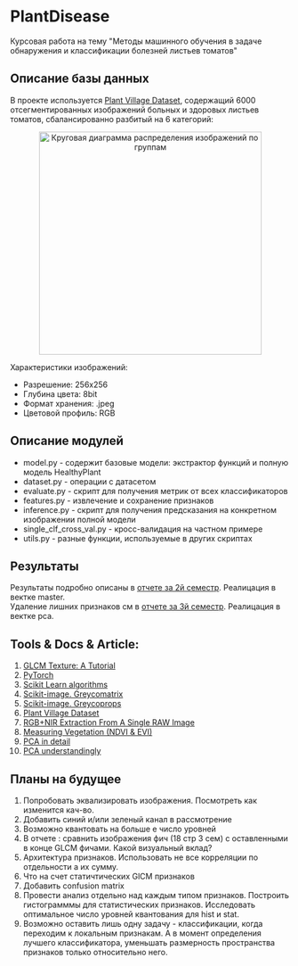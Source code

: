 # PlantDisease
Курсовая работа на тему "Методы машинного обучения в задаче обнаружения и
классификации болезней листьев томатов"

## Описание базы данных
В проекте используется [Plant Village Dataset], содержащий 6000 отсегментированных изображений больных и здоровых листьев томатов, сбалансированно
разбитый на 6 категорий:
<p align="center">
<img src="materials/readme_design/group_names.jpg" alt="Круговая диаграмма распределения изображений по группам" width="400" class="center"/>
</p>

Характеристики изображений:
* Разрешение: 256х256
* Глубина цвета: 8bit
* Формат хранения: .jpeg
* Цветовой профиль: RGB

## Описание модулей
* model.py - содержит базовые модели: экстрактор функций и полную модель HealthyPlant
* dataset.py - операции с датасетом  
* evaluate.py - скрипт для получения метрик от всех классификаторов
* features.py - извлечение и сохранение признаков  
* inference.py - скрипт для получения предсказания на конкретном изображении полной модели
* single_clf_cross_val.py - кросс-валидация на частном примере
* utils.py - разные функции, используемые в других скриптах

## Результаты
Результаты подробно описаны в [отчете за 2й семестр](materials/reports/report_2_sem.pdf 'отчет'). Реалицация в вектке master.   
Удаление лишних признаков см в [отчете за 3й семестр](materials/reports/report_3_sem.pdf 'отчет'). Реалицация в вектке pca.  
  
## Tools & Docs & Article:
1. [GLCM Texture: A Tutorial]
1. [PyTorch]
1. [Scikit Learn algorithms]
1. [Scikit-image. Greycomatrix]
1. [Scikit-image. Greycoprops]
1. [Plant Village Dataset]
1. [RGB+NIR Extraction From A Single RAW Image]
1. [Measuring Vegetation (NDVI & EVI)]
1. [PCA in detail]
1. [PCA understandingly]

## Планы на будущее
1. Попробовать эквализировать изображения. Посмотреть как изменится кач-во. 
1. Добавить синий и/или зеленый канал в рассмотрение
1. Возможно квантовать на больше е число уровней
1. В отчете : cравнить изображения фич (18 стр 3 сем) с оставленными в конце GLCM фичами. Какой визуальный вклад?
1. Архитектура признаков. Использовать не все корреляции по отдельности а их сумму. 
1. Что на счет статичтических GlCM признаков
1. Добавить confusion matrix
1. Провести анализ отдельно над каждым типом признаков. Построить гистограмммы для статистических признаков. Исследовать оптимальное число уровней квантования для hist и stat.
1. Возможно оставить лишь одну задачу - классификации, когда переходим к локальным признакам. А в момент определения лучшего классификатора, уменьшать размерность пространства признаков только относительно него.

[GLCM Texture: A Tutorial]: https://prism.ucalgary.ca/bitstream/handle/1880/51900/texture%20tutorial%20v%203_0%20180206.pdf?sequence=11&isAllowed=y
[PyTorch]: https://pytorch.org/docs/stable/index.html
[Scikit Learn algorithms]: https://scikit-learn.org/stable/modules/classes.html#module-sklearn.tree
[Scikit-image. Greycomatrix]:https://scikit-image.org/docs/dev/api/skimage.feature.html?highlight=skimage%20feature#skimage.feature.greycomatrix
[Scikit-image. Greycoprops]:https://scikit-image.org/docs/dev/api/skimage.feature.html?highlight=skimage%20feature#skimage.feature.greycoprops
[Plant Village Dataset]:https://github.com/spMohanty/PlantVillage-Dataset
[Bacterial spot]:https://www2.ipm.ucanr.edu/agriculture/tomato/bacterial-spot/
[Early blight]:https://www2.ipm.ucanr.edu/agriculture/tomato/Early-Blight/
[Late blight]:https://www2.ipm.ucanr.edu/agriculture/tomato/Late-Blight/
[Yellow Leaf Curl Virus]:https://www2.ipm.ucanr.edu/agriculture/tomato/tomato-yellow-leaf-curl/
[Septoria leaf spot]:http://ipm.ucanr.edu/PMG/GARDEN/PLANTS/DISEASES/septorialfspot.html
[RGB+NIR Extraction From A Single RAW Image]: http://aggregate.org/dit/rgbnir/
[Measuring Vegetation (NDVI & EVI)]:https://www.earthobservatory.nasa.gov/features/MeasuringVegetation
[PCA in detail]:https://e-learning.unn.ru/pluginfile.php/41225/mod_resource/content/4/%2B%2B%20%20%20%20%D0%9B%D0%B5%D0%BA%D1%86%D0%B8%D1%8F%202%20%D0%9C%D0%93%D0%9A.pdf
[PCA understandingly]:https://habr.com/ru/post/304214/
